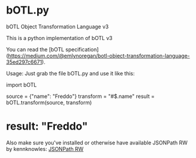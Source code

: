 # bOTL.py
bOTL Object Transformation Language v3

This is a python implementation of bOTL v3

You can read the [bOTL specification] (https://medium.com/@emlynoregan/botl-object-transformation-language-35ed297c6671).

Usage:
Just grab the file bOTL.py and use it like this:

  import bOTL

  source = {"name": "Freddo"}
  transform = "#$.name"
  result = bOTL.transform(source, transform)

  # result: "Freddo" 

Also make sure you've installed or otherwise have available JSONPath RW by kennknowles:
[JSONPath RW](https://github.com/kennknowles/python-jsonpath-rw)

